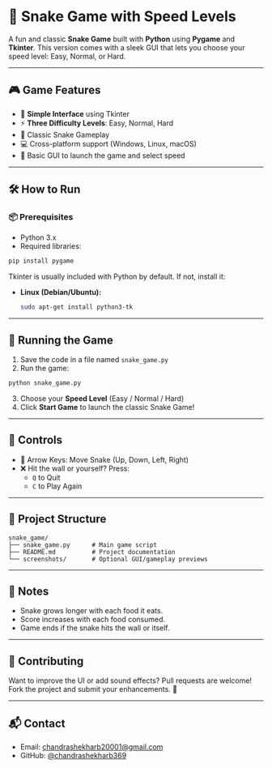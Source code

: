 # 🐍 Snake Game with Speed Levels

A fun and classic **Snake Game** built with **Python** using **Pygame** and **Tkinter**. This version comes with a sleek GUI that lets you choose your speed level: Easy, Normal, or Hard.

---

## 🎮 Game Features

- 🧠 **Simple Interface** using Tkinter
- ⚡ **Three Difficulty Levels**: Easy, Normal, Hard
- 🐍 Classic Snake Gameplay
- 💻 Cross-platform support (Windows, Linux, macOS)
- 🎨 Basic GUI to launch the game and select speed

---

## 🛠️ How to Run

### 📦 Prerequisites

- Python 3.x
- Required libraries:

```bash
pip install pygame
```

Tkinter is usually included with Python by default. If not, install it:

- **Linux (Debian/Ubuntu):**
  ```bash
  sudo apt-get install python3-tk
  ```

---

## 🚀 Running the Game

1. Save the code in a file named `snake_game.py`
2. Run the game:

```bash
python snake_game.py
```

3. Choose your **Speed Level** (Easy / Normal / Hard)
4. Click **Start Game** to launch the classic Snake Game!

---

## 🎯 Controls

- 🔼 Arrow Keys: Move Snake (Up, Down, Left, Right)
- ❌ Hit the wall or yourself? Press:
  - `Q` to Quit
  - `C` to Play Again


---

## 📁 Project Structure

```
snake_game/
├── snake_game.py      # Main game script
├── README.md          # Project documentation
└── screenshots/       # Optional GUI/gameplay previews
```

---

## 📌 Notes

- Snake grows longer with each food it eats.
- Score increases with each food consumed.
- Game ends if the snake hits the wall or itself.

---

## 🤝 Contributing

Want to improve the UI or add sound effects? Pull requests are welcome!  
Fork the project and submit your enhancements. 🎉

---

## 📬 Contact

- Email: [chandrashekharb20001@gmail.com](mailto:chandrashekharb20001@gmail.com)
- GitHub: [@chandrashekharb369](https://github.com/chandrashekharb369)

